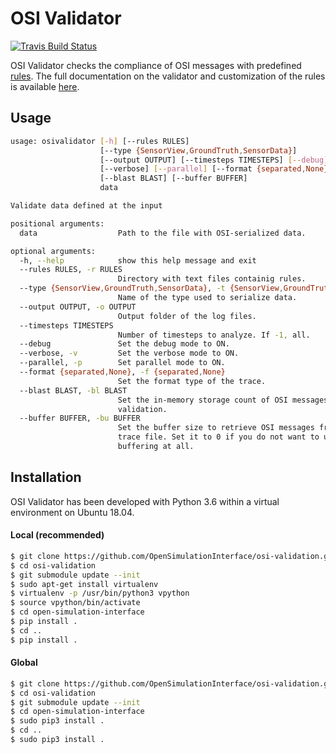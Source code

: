 # OSI Validator
[![Travis Build Status](https://travis-ci.org/OpenSimulationInterface/osi-validation.svg?branch=master)](https://travis-ci.org/OpenSimulationInterface/osi-validation)

OSI Validator checks the compliance of OSI messages with predefined [rules](https://opensimulationinterface.github.io/osi-documentation/osi-validation/doc/osivalidator.html#module-osivalidator.osi_rules_implementations). The full documentation on the validator and customization of the rules is available [here](https://opensimulationinterface.github.io/osi-documentation/osi-validation/README.html).

## Usage

```bash
usage: osivalidator [-h] [--rules RULES]
                    [--type {SensorView,GroundTruth,SensorData}]
                    [--output OUTPUT] [--timesteps TIMESTEPS] [--debug]
                    [--verbose] [--parallel] [--format {separated,None}]
                    [--blast BLAST] [--buffer BUFFER]
                    data

Validate data defined at the input

positional arguments:
  data                  Path to the file with OSI-serialized data.

optional arguments:
  -h, --help            show this help message and exit
  --rules RULES, -r RULES
                        Directory with text files containig rules.
  --type {SensorView,GroundTruth,SensorData}, -t {SensorView,GroundTruth,SensorData}
                        Name of the type used to serialize data.
  --output OUTPUT, -o OUTPUT
                        Output folder of the log files.
  --timesteps TIMESTEPS
                        Number of timesteps to analyze. If -1, all.
  --debug               Set the debug mode to ON.
  --verbose, -v         Set the verbose mode to ON.
  --parallel, -p        Set parallel mode to ON.
  --format {separated,None}, -f {separated,None}
                        Set the format type of the trace.
  --blast BLAST, -bl BLAST
                        Set the in-memory storage count of OSI messages during
                        validation.
  --buffer BUFFER, -bu BUFFER
                        Set the buffer size to retrieve OSI messages from
                        trace file. Set it to 0 if you do not want to use
                        buffering at all.
```

## Installation

OSI Validator has been developed with Python 3.6 within a virtual environment on Ubuntu 18.04.

#### Local (recommended)

```bash
$ git clone https://github.com/OpenSimulationInterface/osi-validation.git
$ cd osi-validation
$ git submodule update --init
$ sudo apt-get install virtualenv
$ virtualenv -p /usr/bin/python3 vpython
$ source vpython/bin/activate
$ cd open-simulation-interface
$ pip install .
$ cd ..
$ pip install .
```

#### Global

```bash
$ git clone https://github.com/OpenSimulationInterface/osi-validation.git
$ cd osi-validation
$ git submodule update --init
$ cd open-simulation-interface
$ sudo pip3 install .
$ cd ..
$ sudo pip3 install .
```